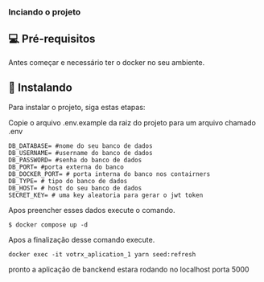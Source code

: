 
### Inciando o projeto
## 💻 Pré-requisitos

Antes começar e necessário ter o docker no seu ambiente. 
## 🚀 Instalando 

Para instalar o projeto, siga estas etapas:

Copie o arquivo .env.example da raiz do projeto para um arquivo chamado .env

```
DB_DATABASE= #nome do seu banco de dados
DB_USERNAME= #username do banco de dados 
DB_PASSWORD= #senha do banco de dados
DB_PORT= #porta externa do banco 
DB_DOCKER_PORT= # porta interna do banco nos contairners
DB_TYPE= # tipo do banco de dados 
DB_HOST= # host do seu banco de dados
SECRET_KEY= # uma key aleatoria para gerar o jwt token

```
Apos preencher esses dados execute o comando. 

``
$ docker compose up -d
``

Apos a finalização desse comando execute. 

``
docker exec -it votrx_aplication_1 yarn seed:refresh
``

pronto a aplicação de banckend estara rodando no localhost porta 5000
